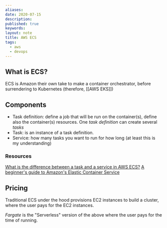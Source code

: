 ```yaml
---
aliases: 
date: 2020-07-15
description: 
published: true
keywords: 
layout: note
title: AWS ECS
tags:
  - aws
  - devops
---
```


## What is ECS?
ECS is Amazon their own take to make a container orchestrator, before surrendering to Kubernetes (therefore, [[AWS EKS]])

## Components
- Task definition: define a job that will be run on the container(s), define also the container(s) resources. One *task definition* can create several *tasks*
- Task: is an instance of a task definition.
- Service: how many tasks you want to run for how long (at least this is my understanding)

### Resources
[What is the difference between a task and a service in AWS ECS?](https://stackoverflow.com/questions/42960678/what-is-the-difference-between-a-task-and-a-service-in-aws-ecs)
[A beginner's guide to Amazon's Elastic Container Service](https://www.freecodecamp.org/news/amazon-ecs-terms-and-architecture-807d8c4960fd/)

## Pricing
Traditional ECS under the hood provisions EC2 instances to build a cluster, where the user pays for the EC2 instances.

*Fargate* is the "Serverless" version of the above where the user pays for the time of running.